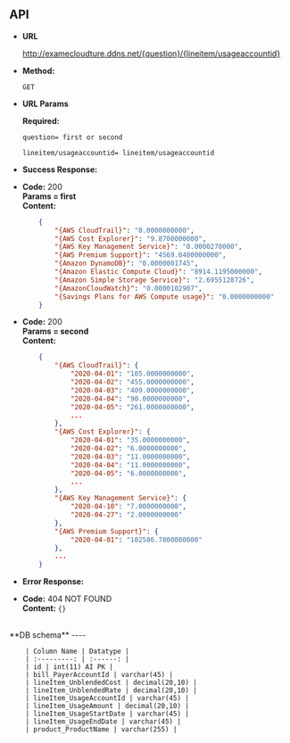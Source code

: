 **API**
----

* **URL**

  http://examecloudture.ddns.net/{question}/{lineitem/usageaccountid}

* **Method:**

	`GET`
  
*  **URL Params**

	**Required:**
 
	`question= first or second`

	`lineitem/usageaccountid= lineitem/usageaccountid`

*  **Success Response:**

  * **Code:** 200 <br />
    **Params = first** <br />
	**Content:** 
    ```JSON
        {
            "{AWS CloudTrail}": "0.0000000000", 
			"{AWS Cost Explorer}": "9.8700000000", 
			"{AWS Key Management Service}": "0.0000270000", 
			"{AWS Premium Support}": "4569.0400000000", 
			"{Amazon DynamoDB}": "0.0000001745", 
			"{Amazon Elastic Compute Cloud}": "8914.1195000000", 
			"{Amazon Simple Storage Service}": "2.6955128726", 
			"{AmazonCloudWatch}": "0.0000102907", 
			"{Savings Plans for AWS Compute usage}": "0.0000000000"
        }
    ```
 
  * **Code:** 200 <br />
    **Params = second** <br />
	**Content:** 
    ```JSON
        {
		    "{AWS CloudTrail}": {
		        "2020-04-01": "105.0000000000",
		        "2020-04-02": "455.0000000000",
		        "2020-04-03": "409.0000000000",
		        "2020-04-04": "90.0000000000",
		        "2020-04-05": "261.0000000000",
				...
		    },
		    "{AWS Cost Explorer}": {
		        "2020-04-01": "35.0000000000",
		        "2020-04-02": "6.0000000000",
		        "2020-04-03": "11.0000000000",
		        "2020-04-04": "11.0000000000",
		        "2020-04-05": "6.0000000000",
				...
		    },
		    "{AWS Key Management Service}": {
		        "2020-04-10": "7.0000000000",
		        "2020-04-27": "2.0000000000"
		    },
		    "{AWS Premium Support}": {
		        "2020-04-01": "102586.7800000000"
		    },
		    ...
		}
    ```
	

*  **Error Response:**

  * **Code:** 404 NOT FOUND <br />
    **Content:** `{}`  

<br />
**DB schema**
----

		| Column Name | Datatype |
		| :---------: | :------: |
		| id | int(11) AI PK |
		| bill_PayerAccountId | varchar(45) |
		| lineItem_UnblendedCost | decimal(20,10) |
		| lineItem_UnblendedRate | decimal(20,10) |
		| lineItem_UsageAccountId | varchar(45) |
		| lineItem_UsageAmount | decimal(20,10) |
		| lineItem_UsageStartDate | varchar(45) |
		| lineItem_UsageEndDate | varchar(45) |
		| product_ProductName | varchar(255) |